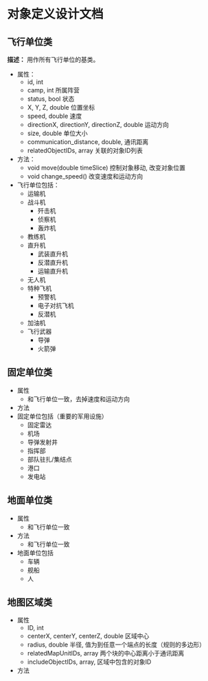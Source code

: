 # 对象定义设计文档

## 飞行单位类
<!-- ![Alt text](军用飞机分类.png) -->
**描述：** 用作所有飞行单位的基类。

- 属性：
  - id, int
  - camp, int 所属阵营
  - status, bool 状态
  - X, Y, Z, double 位置坐标
  - speed, double  速度
  - directionX, directionY, directionZ, double 运动方向
  - size, double 单位大小
  - communication_distance, double, 通讯距离
  - relatedObjectIDs, array<int> 关联的对象ID列表
- 方法：
  - void move(double timeSlice) 控制对象移动, 改变对象位置
  - void change_speed() 改变速度和运动方向  
- 飞行单位包括：
  - 运输机
  - 战斗机
    - 歼击机
    - 侦察机
    - 轰炸机
  - 教练机
  - 直升机
    - 武装直升机
    - 反潜直升机
    - 运输直升机
  - 无人机
  - 特种飞机
    - 预警机
    - 电子对抗飞机
    - 反潜机
  - 加油机
  - 飞行武器
    - 导弹
    - 火箭弹
 
## 固定单位类
- 属性
  - 和飞行单位一致，去掉速度和运动方向
- 方法
- 固定单位包括（重要的军用设施）
  - 固定雷达
  - 机场
  - 导弹发射井
  - 指挥部
  - 部队驻扎/集结点
  - 港口
  - 发电站
## 地面单位类
- 属性
  - 和飞行单位一致
- 方法
  - 和飞行单位一致
- 地面单位包括
  - 车辆
  - 舰船   
  - 人
## 地图区域类
- 属性
  - ID, int 
  - centerX, centerY, centerZ, double 区域中心
  - radius, double 半径, 值为到任意一个端点的长度（规则的多边形）
  - relatedMapUnitIDs, array<int> 两个块的中心距离小于通讯距离
  - includeObjectIDs, array<int>, 区域中包含的对象ID
- 方法 